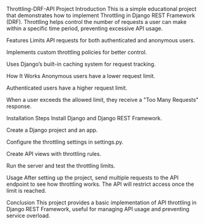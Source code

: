 Throttling-DRF-API Project
Introduction
This is a simple educational project that demonstrates how to implement Throttling in Django REST Framework (DRF). Throttling helps control the number of requests a user can make within a specific time period, preventing excessive API usage.

Features
Limits API requests for both authenticated and anonymous users.

Implements custom throttling policies for better control.

Uses Django’s built-in caching system for request tracking.

How It Works
Anonymous users have a lower request limit.

Authenticated users have a higher request limit.

When a user exceeds the allowed limit, they receive a "Too Many Requests" response.

Installation Steps
Install Django and Django REST Framework.

Create a Django project and an app.

Configure the throttling settings in settings.py.

Create API views with throttling rules.

Run the server and test the throttling limits.

Usage
After setting up the project, send multiple requests to the API endpoint to see how throttling works. The API will restrict access once the limit is reached.

Conclusion
This project provides a basic implementation of API throttling in Django REST Framework, useful for managing API usage and preventing service overload.

